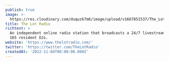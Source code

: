 ```yaml
---
publish: true
image: >-
  https://res.cloudinary.com/duquzk7m6/image/upload/v1667851537/The_Lot_Radio_eusgte.png
title: The Lot Radio
richtext: >
  An independent online radio station that broadcasts a 24/7 livestream of over
  165 resident DJs.
website: 'https://www.thelotradio.com/'
twitter: 'https://twitter.com/TheLotRadio'
createdAt: '2022-11-04T00:00:00.000Z'
---
```


